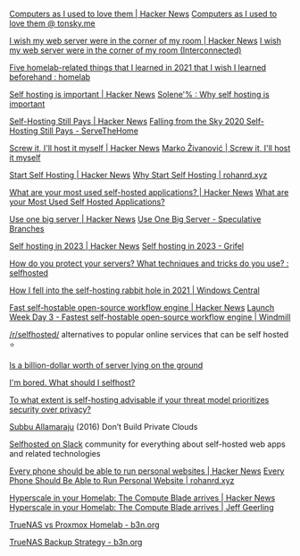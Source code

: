 
[Computers as I used to love them | Hacker News](https://news.ycombinator.com/item?id=29837696)
[Computers as I used to love them @ tonsky.me](https://tonsky.me/blog/syncthing/)

[I wish my web server were in the corner of my room | Hacker News](https://news.ycombinator.com/item?id=33165836)
[I wish my web server were in the corner of my room (Interconnected)](https://interconnected.org/home/2022/10/10/servers)

[Five homelab-related things that I learned in 2021 that I wish I learned beforehand : homelab](https://old.reddit.com/r/homelab/comments/rvfk30/five_homelabrelated_things_that_i_learned_in_2021)

[Self hosting is important | Hacker News](https://news.ycombinator.com/item?id=27939039)
[Solene'% : Why self hosting is important](https://dataswamp.org/~solene/2021-07-23-why-selfhosting-is-important.html)

[Self-Hosting Still Pays | Hacker News](https://news.ycombinator.com/item?id=25267651)
[Falling from the Sky 2020 Self-Hosting Still Pays - ServeTheHome](https://www.servethehome.com/falling-from-the-sky-2020-self-hosting-still-pays/)

[Screw it, I'll host it myself | Hacker News](https://news.ycombinator.com/item?id=26725185)
[Marko Živanović | Screw it, I'll host it myself](https://www.markozivanovic.com/screw-it-ill-host-it-myself/)

[Start Self Hosting | Hacker News](https://news.ycombinator.com/item?id=30781536)
[Why Start Self Hosting | rohanrd.xyz](https://rohanrd.xyz/posts/why-start-self-hosting/)

[What are your most used self-hosted applications? | Hacker News](https://news.ycombinator.com/item?id=31260061)
[What are your Most Used Self Hosted Applications?](https://noted.lol/what-are-your-most-used-self-hosted-applications/)

[Use one big server | Hacker News](https://news.ycombinator.com/item?id=32319147)
[Use One Big Server - Speculative Branches](https://specbranch.com/posts/one-big-server/)

[Self hosting in 2023 | Hacker News](https://news.ycombinator.com/item?id=34860655)
[Self hosting in 2023 - Grifel](https://web.archive.org/web/20230308104224/https://grifel.dev/decentralization/)

[How do you protect your servers? What techniques and tricks do you use? : selfhosted](https://old.reddit.com/r/selfhosted/comments/16tgaha/how_do_you_protect_your_servers_what_techniques/)

[How I fell into the self-hosting rabbit hole in 2021 | Windows Central](https://www.windowscentral.com/self-hosting-2021)

[Fast self-hostable open-source workflow engine | Hacker News](https://news.ycombinator.com/item?id=38383138)
[Launch Week Day 3 - Fastest self-hostable open-source workflow engine | Windmill](https://www.windmill.dev/blog/launch-week-1/fastest-workflow-engine)

[/r/selfhosted/](https://www.reddit.com/r/selfhosted/)
alternatives to popular online services that can be self hosted
:star:

[Is a billion-dollar worth of server lying on the ground](https://cerebralab.com/Is_a_billion-dollar_worth_of_server_lying_on_the_ground)

[I'm bored. What should I selfhost?](https://old.reddit.com/r/selfhosted/comments/16hsezy/im_bored_what_should_i_selfhost/)

[To what extent is self-hosting advisable if your threat model prioritizes security over privacy?](https://old.reddit.com/r/selfhosted/comments/164gioj/to_what_extent_is_selfhosting_advisable_if_your/)

[Subbu Allamaraju](https://m.subbu.org/dont-build-private-clouds-9a54b3d30c8b)
(2016) Don’t Build Private Clouds

[Selfhosted on Slack](https://selfhosted.herokuapp.com/)
community for everything about self-hosted web apps and related technologies

[Every phone should be able to run personal websites | Hacker News](https://news.ycombinator.com/item?id=37086455)
[Every Phone Should Be Able to Run Personal Website | rohanrd.xyz](https://rohanrd.xyz/posts/every-phone-should-be-able-to-run-personal-website/)

[Hyperscale in your Homelab: The Compute Blade arrives | Hacker News](https://news.ycombinator.com/item?id=34489910)
[Hyperscale in your Homelab: The Compute Blade arrives | Jeff Geerling](https://www.jeffgeerling.com/blog/2023/hyperscale-your-homelab-compute-blade-arrives)

[TrueNAS vs Proxmox Homelab - b3n.org](https://b3n.org/truenas-vs-proxmox/)

[TrueNAS Backup Strategy - b3n.org](https://b3n.org/truenas-backup-strategy/)
